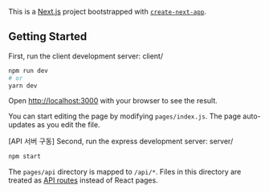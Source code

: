 This is a [Next.js](https://nextjs.org/) project bootstrapped with [`create-next-app`](https://github.com/vercel/next.js/tree/canary/packages/create-next-app).

## Getting Started

First, run the client development server:
client/

```bash
npm run dev
# or
yarn dev
```

Open [http://localhost:3000](http://localhost:3000) with your browser to see the result.

You can start editing the page by modifying `pages/index.js`. The page auto-updates as you edit the file.

[API 서버 구동]
Second, run the express development server:
server/
```bash
npm start
```

The `pages/api` directory is mapped to `/api/*`. Files in this directory are treated as [API routes](https://nextjs.org/docs/api-routes/introduction) instead of React pages.


